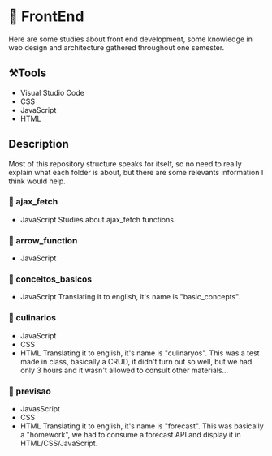 # 🎴 FrontEnd
Here are some studies about front end development, some knowledge in web design and architecture gathered throughout one semester.

## ⚒️Tools
* Visual Studio Code
* CSS
* JavaScript
* HTML

## Description
Most of this repository structure speaks for itself, so no need to really explain what each folder is about, but there are some relevants information I think would help. 

### 📁 ajax_fetch
* JavaScript
Studies about ajax_fetch functions.

### 📁 arrow_function 
* JavaScript

### 📁 conceitos_basicos
* JavaScript
Translating it to english, it's name is "basic_concepts".

### 📁 culinarios 
* JavaScript
* CSS
* HTML
Translating it to english, it's name is "culinaryos". This was a test made in class, basically a CRUD, it didn't turn out so well, but we had only 3 hours and it wasn't allowed to consult other materials...

### 📁 previsao
* JavasScript
* CSS
* HTML
Translating it to english, it's name is "forecast". This was basically a "homework", we had to consume a forecast API and display it in HTML/CSS/JavaScript.
